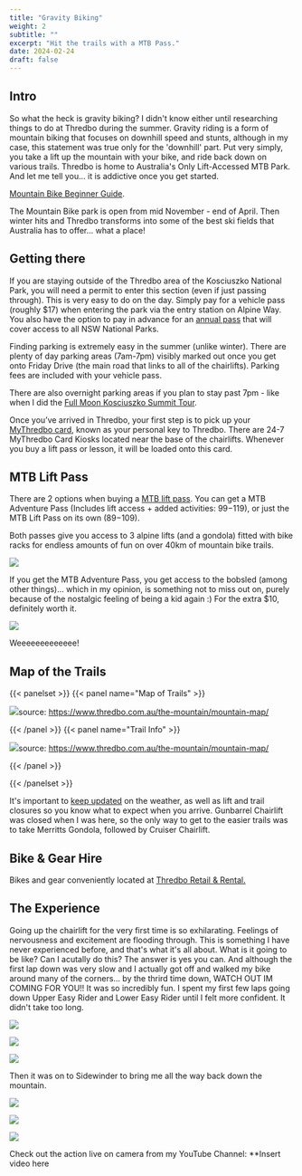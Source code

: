 ```yaml
---
title: "Gravity Biking"
weight: 2
subtitle: ""
excerpt: "Hit the trails with a MTB Pass."
date: 2024-02-24
draft: false
---
```


## Intro
So what the heck is gravity biking? I didn't know either until researching 
things to do at Thredbo during the summer. Gravity riding is a form of mountain 
biking that focuses on downhill speed and stunts, although in my case, this
statement was true only for the 'downhill' part. Put very simply, you take a lift 
up the mountain with your bike, and ride back down on various trails. 
Thredbo is home to Australia's Only Lift-Accessed MTB Park. 
And let me tell you... it is addictive once you get started. 

[Mountain Bike Beginner Guide](https://www.thredbo.com.au/activities/biking/mtb-beginner-guide/).

The Mountain Bike park is open from mid November - end of April. Then winter hits and Thredbo transforms into some of the best ski fields that 
Australia has to offer... what a place!

## Getting there

If you are staying outside of the Thredbo area of the Kosciuszko National
Park, you will need a permit to enter this section (even if just passing through). 
This is very easy to do on the day. Simply pay for a vehicle pass (roughly $17)
when entering the park via the entry station on Alpine Way. You also have the 
option to pay in advance for an [annual pass](https://pass.nationalparks.nsw.gov.au/pass/selection) 
that will cover access to all NSW National Parks.

Finding parking is extremely easy in the summer (unlike winter). There are plenty of
day parking areas (7am-7pm) visibly marked out once you get onto Friday Drive 
(the main road that links to all of the chairlifts). Parking fees are 
included with your vehicle pass. 

There are also overnight parking areas if you plan to stay past 7pm - like 
when I did the [Full Moon Kosciuszko Summit Tour](https://lighthearted-pegasus-d643a3.netlify.app/blog/kosciuszko-series/05-kosciuszko-summit/#summit-by-night).

Once you’ve arrived in Thredbo, your first step is to pick up your 
[MyThredbo card](https://www.thredbo.com.au/mythredbo/), 
known as your personal key to Thredbo. There are 24-7 MyThredbo Card Kiosks 
located near the base of the chairlifts. Whenever you buy a lift pass or lesson,
it will be loaded onto this card.

## MTB Lift Pass

There are 2 options when buying a [MTB lift pass](https://shop.thredbo.com.au/s/summer-passes-2/lift-passes-4/). You can get
a MTB Adventure Pass (Includes lift access + added activities: $99-$119), or just the MTB Lift Pass on its own ($89-$109).

Both passes give you access to 3 alpine lifts (and a gondola) fitted with bike 
racks for endless amounts of fun on over 40km of mountain bike trails. 

![](/blog/kosciuszko-series/02-gravity-biking/img/gondola.jpeg)

If you get the MTB Adventure Pass, you get access to the bobsled (among other
things)... which in my opinion, is something not to miss out on, purely 
because of the nostalgic feeling of being a kid again :) For the extra $10,
definitely worth it. 

![](/blog/kosciuszko-series/02-gravity-biking/img/bobsled.jpeg)

Weeeeeeeeeeeee!

## Map of the Trails

{{< panelset >}} {{< panel name="Map of Trails" >}}

![](/blog/kosciuszko-series/02-gravity-biking/img/trails.png)source:
https://www.thredbo.com.au/the-mountain/mountain-map/

{{< /panel >}} {{< panel name="Trail Info" >}}

![](/blog/kosciuszko-series/02-gravity-biking/img/trail-info.png)source:
https://www.thredbo.com.au/the-mountain/mountain-map/

{{< /panel >}}

{{< /panelset >}}

It's important to [keep updated](https://www.thredbo.com.au/weather/lifts-trails/) 
on the weather, as well as lift and trail closures so you know what to expect 
when you arrive. Gunbarrel Chairlift was closed when I was here, so the only
way to get to the easier trails was to take Merritts Gondola, followed by
Cruiser Chairlift.

## Bike & Gear Hire

Bikes and gear conveniently located at [Thredbo Retail & Rental.](https://www.thredbo.com.au/activities/biking/retail-rental/)

## The Experience

Going up the chairlift for the very first time is so exhilarating. Feelings of
nervousness and excitement are flooding through. This is something I have never
experienced before, and that's what it's all about.
What is it going to be like? Can I acutally do this? The answer is yes you can.
And although the first lap down was very slow and I actually got off and walked
my bike around many of the corners... by the thrird time down, WATCH OUT IM
COMING FOR YOU!! It was so incredibly fun. I spent my first few laps going down
Upper Easy Rider and Lower Easy Rider until I felt more confident. It didn't 
take too long.

![](/blog/kosciuszko-series/02-gravity-biking/img/biking_02.jpeg)


![](/blog/kosciuszko-series/02-gravity-biking/img/biking_03.jpeg)


![](/blog/kosciuszko-series/02-gravity-biking/img/biking_04.jpeg)


Then it was on to Sidewinder to bring me all the way back down the mountain.


![](/blog/kosciuszko-series/02-gravity-biking/img/biking_05.jpeg)


![](/blog/kosciuszko-series/02-gravity-biking/img/biking_06.jpeg)


![](/blog/kosciuszko-series/02-gravity-biking/img/biking_07.jpeg)


Check out the action live on camera from my YouTube Channel:
**Insert video here
